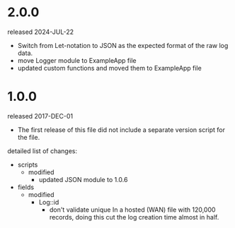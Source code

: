 # 2.0.0 #

released 2024-JUL-22

- Switch from Let-notation to JSON as the expected format of the raw log data.
- move Logger module to ExampleApp file
- updated custom functions and moved them to ExampleApp file



# 1.0.0 #

released 2017-DEC-01

- The first release of this file did not include a separate version script for the file.

detailed list of changes:
- scripts
	- modified
		- updated JSON module to 1.0.6
- fields
	- modified
		- Log::id
			- don't validate unique
			  In a hosted (WAN) file with 120,000 records, doing this cut the log creation time almost in half.
